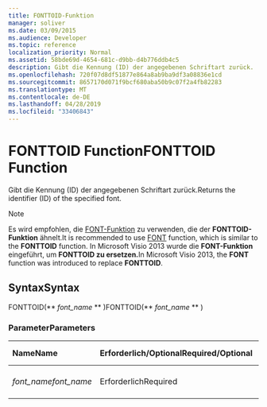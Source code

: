 ```yaml
---
title: FONTTOID-Funktion
manager: soliver
ms.date: 03/09/2015
ms.audience: Developer
ms.topic: reference
localization_priority: Normal
ms.assetid: 58bde69d-4654-681c-d9bb-d4b776ddb4c5
description: Gibt die Kennung (ID) der angegebenen Schriftart zurück.
ms.openlocfilehash: 720f07d8df51877e864a8ab9ba9df3a08836e1cd
ms.sourcegitcommit: 8657170d071f9bcf680aba50b9c07f2a4fb82283
ms.translationtype: MT
ms.contentlocale: de-DE
ms.lasthandoff: 04/28/2019
ms.locfileid: "33406843"
---
```

# <a name="fonttoid-function"></a><span data-ttu-id="e7637-103">FONTTOID Function</span><span class="sxs-lookup"><span data-stu-id="e7637-103">FONTTOID Function</span></span>

<span data-ttu-id="e7637-104">Gibt die Kennung (ID) der angegebenen Schriftart zurück.</span><span class="sxs-lookup"><span data-stu-id="e7637-104">Returns the identifier (ID) of the specified font.</span></span>
  
> [!NOTE]
> <span data-ttu-id="e7637-105">Es wird empfohlen, die [FONT-Funktion](font-function.md) zu verwenden, die der **FONTTOID-Funktion** ähnelt.</span><span class="sxs-lookup"><span data-stu-id="e7637-105">It is recommended to use [FONT](font-function.md) function, which is similar to the **FONTTOID** function.</span></span> <span data-ttu-id="e7637-106">In Microsoft Visio 2013 wurde die **FONT-Funktion** eingeführt, um **FONTTOID zu ersetzen.**</span><span class="sxs-lookup"><span data-stu-id="e7637-106">In Microsoft Visio 2013, the **FONT** function was introduced to replace **FONTTOID**.</span></span> 
  
## <a name="syntax"></a><span data-ttu-id="e7637-107">Syntax</span><span class="sxs-lookup"><span data-stu-id="e7637-107">Syntax</span></span>

<span data-ttu-id="e7637-108">FONTTOID(\*\* *font_name* \*\* )</span><span class="sxs-lookup"><span data-stu-id="e7637-108">FONTTOID(\*\* *font_name* \*\* )</span></span> 
  
### <a name="parameters"></a><span data-ttu-id="e7637-109">Parameter</span><span class="sxs-lookup"><span data-stu-id="e7637-109">Parameters</span></span>

|<span data-ttu-id="e7637-110">**Name**</span><span class="sxs-lookup"><span data-stu-id="e7637-110">**Name**</span></span>|<span data-ttu-id="e7637-111">**Erforderlich/Optional**</span><span class="sxs-lookup"><span data-stu-id="e7637-111">**Required/Optional**</span></span>|<span data-ttu-id="e7637-112">**Datentyp**</span><span class="sxs-lookup"><span data-stu-id="e7637-112">**Data Type**</span></span>|<span data-ttu-id="e7637-113">**Beschreibung**</span><span class="sxs-lookup"><span data-stu-id="e7637-113">**Description**</span></span>|
|:-----|:-----|:-----|:-----|
| <span data-ttu-id="e7637-114">_font_name_</span><span class="sxs-lookup"><span data-stu-id="e7637-114">_font_name_</span></span> <br/> |<span data-ttu-id="e7637-115">Erforderlich</span><span class="sxs-lookup"><span data-stu-id="e7637-115">Required</span></span>  <br/> |<span data-ttu-id="e7637-116">**String**</span><span class="sxs-lookup"><span data-stu-id="e7637-116">**String**</span></span> <br/> |<span data-ttu-id="e7637-117">Der Name der Schriftart.</span><span class="sxs-lookup"><span data-stu-id="e7637-117">The name of the font.</span></span>  <br/> |
   

